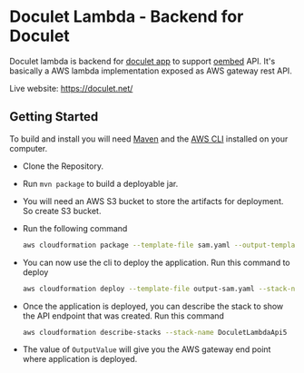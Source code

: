 # Doculet Lambda - Backend for Doculet


Doculet lambda is backend for [doculet app](https://github.com/erajasekar/doculet) to support [oembed](https://oembed.com/) API. It's basically a AWS lambda implementation exposed as AWS gateway rest API.

Live website: https://doculet.net/

## Getting Started

To build and install you will need [Maven](https://maven.apache.org/) and the [AWS CLI](https://aws.amazon.com/cli/) installed on your computer.

* Clone the Repository.

* Run `mvn package` to build a deployable jar.

* You will need an AWS S3 bucket to store the artifacts for deployment. So create S3 bucket.

* Run the following command 

  ```sh
  aws cloudformation package --template-file sam.yaml --output-template-file output-sam.yaml --s3-bucket <YOUR S3 BUCKET NAME>
  ```

* You can now use the cli to deploy the application. Run this command to deploy

  ```sh
  aws cloudformation deploy --template-file output-sam.yaml --stack-name DoculetLambdaApi5 --capabilities CAPABILITY_IAM
  ```

* Once the application is deployed, you can describe the stack to show the API endpoint that was created. Run this command

  ```sh
  aws cloudformation describe-stacks --stack-name DoculetLambdaApi5
  ```

* The value of `OutputValue` will give you the AWS gateway end point where application is deployed.

